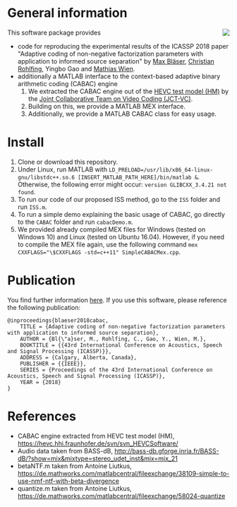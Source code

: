 # General information
<img align="right" src="https://raw.githubusercontent.com/christianrohlfing/ISScabac/master/CABAC/images/cabacHist.png">

This software package provides
* code for reproducing the experimental results of the ICASSP 2018 paper "Adaptive coding of non-negative factorization parameters with application to informed source separation" by [Max Bläser](http://www.ient.rwth-aachen.de/cms/m_blaeser/), [Christian Rohlfing](http://www.ient.rwth-aachen.de/cms/c_rohlfing/), Yingbo Gao and [Mathias Wien](http://www.ient.rwth-aachen.de/cms/wien/).
* additionally a MATLAB interface to the context-based adaptive binary arithmetic coding (CABAC) engine
  1. We extracted the CABAC engine out of the [HEVC test model (HM)](https://hevc.hhi.fraunhofer.de/svn/svn_HEVCSoftware/) by the [Joint Collaborative Team on Video Coding (JCT-VC)](https://www.itu.int/en/ITU-T/studygroups/2013-2016/16/Pages/video/jctvc.aspx).
  2. Building on this, we provide a MATLAB MEX interface.
  3. Additionally, we provide a MATLAB CABAC class for easy usage.

# Install
1. Clone or download this repository.
2. Under Linux, run MATLAB with `LD_PRELOAD=/usr/lib/x86_64-linux-gnu/libstdc++.so.6 [INSERT_MATLAB_PATH_HERE]/bin/matlab &`. Otherwise, the following error might occur: `version GLIBCXX_3.4.21 not found`.
3. To run our code of our proposed ISS method, go to the `ISS` folder and run `ISS.m`.
4. To run a simple demo explaining the basic usage of CABAC, go directly to the `CABAC` folder and run `cabacDemo.m`.
5. We provided already compiled MEX files for Windows (tested on Windows 10) and Linux (tested on Ubuntu 16.04). However, if you need to compile the MEX file again, use the following command `mex CXXFLAGS="\$CXXFLAGS -std=c++11" SimpleCABACMex.cpp`.

# Publication
You find further information [here](http://www.ient.rwth-aachen.de/cms/icassp2018/). If you use this software, please reference the following publication:

    @inproceedings{blaeser2018cabac,
        TITLE = {Adaptive coding of non-negative factorization parameters with application to informed source separation},
        AUTHOR = {Bl{\"a}ser, M., Rohlfing, C., Gao, Y., Wien, M.},
        BOOKTITLE = {{43rd International Conference on Acoustics, Speech and Signal Processing (ICASSP)}},
        ADDRESS = {Calgary, Alberta, Canada},
        PUBLISHER = {{IEEE}},
        SERIES = {Proceedings of the 43rd International Conference on Acoustics, Speech and Signal Processing (ICASSP)},
        YEAR = {2018}
    }

# References
- CABAC engine extracted from HEVC test model (HM), https://hevc.hhi.fraunhofer.de/svn/svn_HEVCSoftware/
- Audio data taken from BASS-dB, http://bass-db.gforge.inria.fr/BASS-dB/?show=mix&mixtype=stereo_udet_inst&mix=mix_21
- betaNTF.m taken from Antoine Liutkus, https://de.mathworks.com/matlabcentral/fileexchange/38109-simple-to-use-nmf-ntf-with-beta-divergence
- quantize.m taken from Antoine Liutkus, https://de.mathworks.com/matlabcentral/fileexchange/58024-quantize
